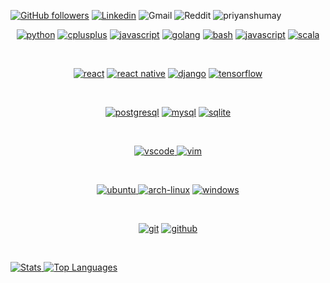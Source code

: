 <p align="center">
 
[![GitHub followers](https://img.shields.io/github/followers/priyanshumay?label=Follow&style=plastic&logo=github&logoColor=white&color=brightGreen)](https://www.github.com/DecimatorMind/)
[![Linkedin](https://img.shields.io/badge/Linkedin-Priyanshu_Tiwari-blue?style=plastic-square&logo=Linkedin&logoColor=blue&color=brightGreen&link=https://www.linkedin.com/in/priyanshumay/)](https://www.linkedin.com/in/priyanshumay/)
![Gmail](https://img.shields.io/badge/Gmail-tiwarimay2002@gmail.com-red?style=plastic&logo=Gmail&logoColor=red&color=brightGreen)
![Reddit](https://img.shields.io/badge/Reddit-priyanshumay-red?style=plastic&logo=Reddit&logoColor=white&color=brightGreen)
<img src="https://komarev.com/ghpvc/?username=priyanshumay" alt="priyanshumay" />

</p>

<p align="center">
<a href="https://github.com/priyanshumay"><img src="https://img.shields.io/badge/python-FFFF00.svg?style=for-the-badge&logo=python&logoColor=0768a8&labelColor=ffffff" alt="python"></a>
<a href="https://github.com/priyanshumay"><img src="https://img.shields.io/badge/C++-4B0082.svg?style=for-the-badge&logo=c%2B%2B&logoColor=4B0082&labelColor=ffffff" alt="cplusplus"></a>
<a href="https://github.com/priyanshumay"><img src="https://img.shields.io/badge/JS-f5f542.svg?style=for-the-badge&logo=javascript&logoColor=f5f542&labelColor=ffffff" alt="javascript"></a>
<a href="https://github.com/priyanshumay"><img src="https://img.shields.io/badge/GO-42c8f5.svg?style=for-the-badge&logo=go&logoColor=42c8f5&labelColor=ffffff" alt="golang"></a>
<a href="https://github.com/priyanshumay"><img src="https://img.shields.io/badge/BASH-4a5057.svg?style=for-the-badge&logo=gnu-bash&logoColor=4a5057&labelColor=ffffff" alt="bash"></a>
<a href="https://github.com/priyanshumay"><img src="https://img.shields.io/badge/PHP-6566ba.svg?style=for-the-badge&logo=php&logoColor=6566ba&labelColor=ffffff" alt="javascript"></a>
<a href="https://github.com/priyanshumay"><img src="https://img.shields.io/badge/scala-red.svg?style=for-the-badge&logo=scala&logoColor=red&labelColor=ffffff" alt="scala"></a>
</p><br>

<p align="center">					    
<a href="https://github.com/priyanshumay"><img src="https://img.shields.io/badge/react-61DAFB.svg?style=for-the-badge&logo=react&logoColor=61DAFB&labelColor=ffffff" alt="react"></a>
<a href="https://github.com/priyanshumay"><img src="https://img.shields.io/badge/React Native-3aabe8.svg?style=for-the-badge&logo=react&logoColor=3aabe8&labelColor=ffffff" alt="react native"></a>
<a href="https://github.com/priyanshumay"><img src="https://img.shields.io/badge/django-47474f.svg?style=for-the-badge&logo=django&logoColor=black&labelColor=ffffff" alt="django"></a>
<a href="https://github.com/priyanshumay"><img src="https://img.shields.io/badge/tensorflow-FF6F00.svg?style=for-the-badge&logo=tensorflow&logoColor=FF6F00&labelColor=ffffff" alt="tensorflow"></a>
</p><br>

<p align="center">
<a href="https://github.com/priyanshumay"><img src="https://img.shields.io/badge/postgresql-6566ba.svg?style=for-the-badge&logo=postgresql&logoColor=6566ba&labelColor=ffffff" alt="postgresql"></a>
<a href="https://github.com/priyanshumay"><img src="https://img.shields.io/badge/mysql-3aabe8.svg?style=for-the-badge&logo=mysql&logoColor=3aabe8&labelColor=ffffff" alt="mysql"></a>
<a href="https://github.com/priyanshumay"><img src="https://img.shields.io/badge/sqlite-1daede.svg?style=for-the-badge&logo=sqlite&logoColor=1daede&labelColor=ffffff" alt="sqlite"></a>
</p><br>

<p align="center">
<a href="https://github.com/priyanshumay">
<img src="https://img.shields.io/badge/vscode-blue.svg?style=for-the-badge&logo=visual-studio-code&labelColor=ffffff&logoColor=blue" alt="vscode">
</a>
<a href="https://github.com/priyanshumay"><img src="https://img.shields.io/badge/vim-darkgreen.svg?style=for-the-badge&logo=vim&logoColor=darkgreen&labelColor=ffffff" alt="vim"></a>
</p><br>

<p align="center">
<a href="https://github.com/priyanshumay">
<img src="https://img.shields.io/badge/ubuntu-f7873b.svg?style=for-the-badge&logo=ubuntu&labelColor=ffffff&logoColor=f7873b" alt="ubuntu">
</a>
<a href="https://github.com/priyanshumay"><img src="https://img.shields.io/badge/arch-0066cc.svg?style=for-the-badge&logo=arch-linux&logoColor=0066cc&labelColor=ffffff" alt="arch-linux"></a>
<a href="https://github.com/priyanshumay"><img src="https://img.shields.io/badge/windows-3795fa.svg?style=for-the-badge&logo=windows&logoColor=3795fa&labelColor=ffffff" alt="windows"></a>
</p><br>

<p align="center">
<a href="https://github.com/priyanshumay"><img src="https://img.shields.io/badge/git-F05032.svg?style=for-the-badge&logo=git&logoColor=F05032&labelColor=ffffff" alt="git"></a>
<a href="https://github.com/priyanshumay"><img src="https://img.shields.io/badge/github-black.svg?style=for-the-badge&logo=github&logoColor=black&labelColor=ffffff" alt="github"></a>

</p><br>

<p align="center">
<a href="https://github.com/priyanshumay">

![Stats](https://github-readme-stats.vercel.app/api?username=priyanshumay&bg_color=30,e96443,904e95&title_color=fff&text_color=fff)
![Top Languages](https://github-readme-stats.anuraghazra1.vercel.app/api/top-langs/?username=priyanshumay&theme=tokyonight&hide_langs_below=0)
                                                                                                                                           
</a></p><br>
